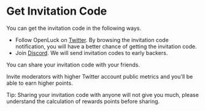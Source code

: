 # Get Invitation Code

You can get the invitation code in the following ways.

* Follow OpenLuck on [Twitter](https://twitter.com/openluck\_org). By browsing the invitation code notification, you will have a better chance of getting the invitation code.
* Join [Discord](https://discord.io/openluck). We will send invitation codes to early backers.

You can share your invitation code with your friends.&#x20;

Invite moderators with higher Twitter account public metrics and you'll be able to earn higher points.



Tip: Sharing your invitation code with anyone will not give you much, please understand the calculation of rewards points before sharing.
